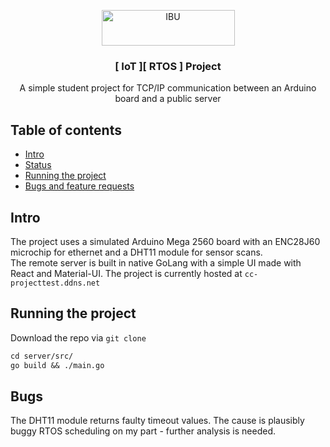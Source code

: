 <p align="center">
  <a href="https://example.com/">
    <img src="https://ibu.edu.ba/wp-content/uploads/2019/08/IBU_213_57.png" alt="IBU" width=213 height=57>
  </a>

  <h3 align="center">[ IoT ][ RTOS ] Project</h3>

  <p align="center">
    A simple student project for TCP/IP communication between an Arduino board and a public server
  </p>
</p>


## Table of contents

- [Intro](#intro)
- [Status](#status)
- [Running the project](#running-the-project)
- [Bugs and feature requests](#bugs-and-feature-requests)

## Intro

The project uses a simulated Arduino Mega 2560 board with an ENC28J60 microchip for ethernet and a DHT11 module for sensor scans.<br>
The remote server is built in native GoLang with a simple UI made with React and Material-UI.
The project is currently hosted at ``` cc-projecttest.ddns.net ```

## Running the project

Download the repo via ``` git clone ```

```diff
cd server/src/
go build && ./main.go
```

## Bugs

The DHT11 module returns faulty timeout values. The cause is plausibly buggy RTOS scheduling on my part - further analysis is needed.
